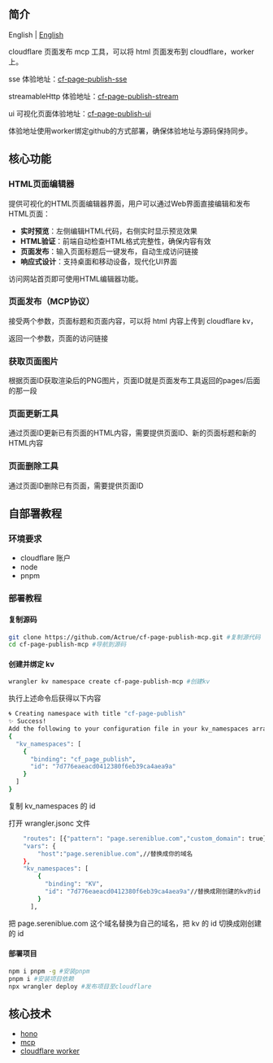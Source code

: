 ## 简介

English | [English](README_en.md)

cloudflare 页面发布 mcp 工具，可以将 html 页面发布到 cloudflare，worker 上。

sse 体验地址：[cf-page-publish-sse](https://page.sereniblue.com/sse)

streamableHttp 体验地址：[cf-page-publish-stream](https://page.sereniblue.com/mcp)

ui 可视化页面体验地址：[cf-page-publish-ui](https://page.sereniblue.com)

体验地址使用worker绑定github的方式部署，确保体验地址与源码保持同步。

## 核心功能

### HTML页面编辑器

提供可视化的HTML页面编辑器界面，用户可以通过Web界面直接编辑和发布HTML页面：

- **实时预览**：左侧编辑HTML代码，右侧实时显示预览效果
- **HTML验证**：前端自动检查HTML格式完整性，确保内容有效
- **页面发布**：输入页面标题后一键发布，自动生成访问链接
- **响应式设计**：支持桌面和移动设备，现代化UI界面

访问网站首页即可使用HTML编辑器功能。

### 页面发布（MCP协议）

接受两个参数，页面标题和页面内容，可以将 html 内容上传到 cloudflare kv，

返回一个参数，页面的访问链接

### 获取页面图片

根据页面ID获取渲染后的PNG图片，页面ID就是页面发布工具返回的pages/后面的那一段

### 页面更新工具

通过页面ID更新已有页面的HTML内容，需要提供页面ID、新的页面标题和新的HTML内容

### 页面删除工具

通过页面ID删除已有页面，需要提供页面ID

## 自部署教程

### 环境要求

- cloudflare 账户
- node
- pnpm

### 部署教程

#### 复制源码

```bash
git clone https://github.com/Actrue/cf-page-publish-mcp.git #复制源代码
cd cf-page-publish-mcp #导航到源码
```

#### 创建并绑定 kv

```bash
wrangler kv namespace create cf-page-publish-mcp #创建kv
```

执行上述命令后获得以下内容

```bash
🌀 Creating namespace with title "cf-page-publish"
✨ Success!
Add the following to your configuration file in your kv_namespaces array:
{
  "kv_namespaces": [
    {
      "binding": "cf_page_publish",
      "id": "7d776eaeacd0412380f6eb39ca4aea9a"
    }
  ]
}
```

复制 kv_namespaces 的 id

打开 wrangler.jsonc 文件

```bash
	"routes": [{"pattern": "page.sereniblue.com","custom_domain": true}],//替换成你的域名
	"vars": {
		"host":"page.sereniblue.com",//替换成你的域名
	},
	"kv_namespaces": [
		{
		  "binding": "KV",
		  "id": "7d776eaeacd0412380f6eb39ca4aea9a"//替换成刚创建的kv的id
		}
	  ],
```

把 page.sereniblue.com 这个域名替换为自己的域名，把 kv 的 id 切换成刚创建的 id

#### 部署项目

```bash
npm i pnpm -g #安装pnpm
pnpm i #安装项目依赖
npx wrangler deploy #发布项目至cloudflare
```

## 核心技术

- [hono](https://hono.dev/)
- [mcp](https://modelcontextprotocol.io/introduction)
- [cloudflare worker](https://workers.cloudflare.com/)